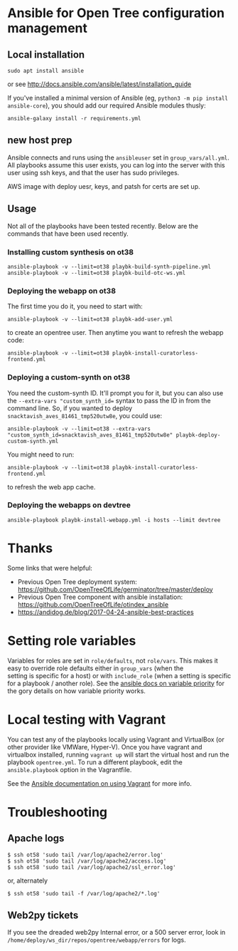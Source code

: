# Ansible for Open Tree configuration management

## Local installation

    sudo apt install ansible

or see http://docs.ansible.com/ansible/latest/installation_guide

If you've installed a minimal version of Ansible (eg, `python3 -m pip install
ansible-core`), you should add our required Ansible modules thusly:

    ansible-galaxy install -r requirements.yml


## new host prep

Ansible connects and runs using the `ansibleuser` set in
`group_vars/all.yml`. All playbooks assume this user exists, you can
log into the server with this user using ssh keys, and that the user has
sudo privileges.

AWS image with deploy uesr, keys, and patsh for certs are set up.

## Usage
Not all of the playbooks have been tested recently.
Below are the commands that have been used recently.

### Installing custom synthesis on ot38

    ansible-playbook -v --limit=ot38 playbk-build-synth-pipeline.yml
    ansible-playbook -v --limit=ot38 playbk-build-otc-ws.yml


### Deploying the webapp on ot38
The first time you do it, you need to start with:

    ansible-playbook -v --limit=ot38 playbk-add-user.yml
    
to create an opentree user. Then anytime you want to refresh the webapp code:

    ansible-playbook -v --limit=ot38 playbk-install-curatorless-frontend.yml


### Deploying a custom-synth on ot38

You need the custom-synth ID. It'll prompt you for it, but 
you can also use the `--extra-vars "custom_synth_id=` syntax to pass 
the ID in from the command line. So, if you wanted to deploy `snacktavish_aves_81461_tmp520utw8e`, you could use:

    ansible-playbook -v --limit=ot38 --extra-vars "custom_synth_id=snacktavish_aves_81461_tmp520utw8e" playbk-deploy-custom-synth.yml

You might need to run:

    ansible-playbook -v --limit=ot38 playbk-install-curatorless-frontend.yml

to refresh the web app cache.



### Deploying the webapps on devtree

    ansible-playbook playbk-install-webapp.yml -i hosts --limit devtree



# Thanks

Some links that were helpful:
  * Previous Open Tree deployment system:
    https://github.com/OpenTreeOfLife/germinator/tree/master/deploy
  * Previous Open Tree component with ansible installation:
    https://github.com/OpenTreeOfLife/otindex_ansible
  * https://andidog.de/blog/2017-04-24-ansible-best-practices

# Setting role variables

Variables for roles are set in `role/defaults`, not `role/vars`. This makes
it easy to override role defaults either in `group_vars` (when the   
setting is specific for a host) or with `include_role` (when a setting is
specific for a playbook / another role). See the
[ansible docs on variable priority](https://docs.ansible.com/ansible/latest/user_guide/playbooks_variables.html#variable-precedence-where-should-i-put-a-variable) for the gory details on how
variable priority works.

# Local testing with Vagrant

You can test any of the playbooks locally using Vagrant and VirtualBox (or other provider like VMWare, Hyper-V). Once you have vagrant and virtualbox installed, running `vagrant up` will start the virtual host and run the playbook `opentree.yml`. To run a different playbook, edit the `ansible.playbook` option in the Vagrantfile.

See the [Ansible documentation on using Vagrant](https://docs.ansible.com/ansible/2.3/guide_vagrant.html) for more info.

# Troubleshooting

## Apache logs

```
$ ssh ot58 'sudo tail /var/log/apache2/error.log'
$ ssh ot58 'sudo tail /var/log/apache2/access.log'
$ ssh ot58 'sudo tail /var/log/apache2/ssl_error.log'
```
or, alternately

`$ ssh ot58 'sudo tail -f /var/log/apache2/*.log'`

## Web2py tickets

If you see the dreaded web2py Internal error, or a 500 server error, look in `/home/deploy/ws_dir/repos/opentree/webapp/errors` for logs.
